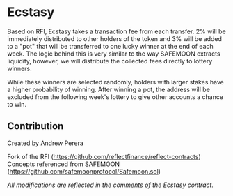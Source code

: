 # Ecstasy

Based on RFI, Ecstasy takes a transaction fee from each transfer. 2% will be immediately distributed to other holders of the token and 3% will be added to a "pot" that will be transferred to one lucky winner at the end of each week. The logic behind this is very similar to the way SAFEMOON extracts liquidity, however, we will distribute the collected fees directly to lottery winners.

While these winners are selected randomly, holders with larger stakes have a higher probability of winning. After winning a pot, the address will be excluded from the following week's lottery to give other accounts a chance to win.

## Contribution

Created by Andrew Perera

Fork of the RFI (https://github.com/reflectfinance/reflect-contracts)
Concepts referenced from SAFEMOON (https://github.com/safemoonprotocol/Safemoon.sol)

_All modifications are reflected in the comments of the Ecstasy contract._
